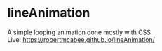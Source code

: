 # lineAnimation
A simple looping animation done mostly with CSS 
\
Live: https://robertmcabee.github.io/lineAnimation/
